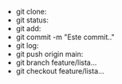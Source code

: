 - git clone:
- git status:
- git add:
- git commit -m "Este commit.."
- git log:
- git push origin main:
- git branch feature/lista...
- git checkout feature/lista...
